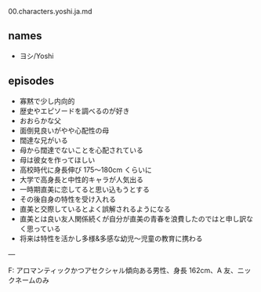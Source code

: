 00.characters.yoshi.ja.md

## names

- ヨシ/Yoshi

## episodes

- 寡黙で少し内向的
- 歴史やエピソードを調べるのが好き
- おおらかな父
- 面倒見良いがやや心配性の母
- 闊達な兄がいる
- 母から闊達でないことを心配されている
- 母は彼女を作ってほしい
- 高校時代に身長伸び 175〜180cm くらいに
- 大学で高身長と中性的キャラが人気出る
- 一時期直美に恋してると思い込もうとする
- その後自身の特性を受け入れる
- 直美と交際しているとよく誤解されるようになる
- 直美とは良い友人関係続くが自分が直美の青春を浪費したのではと申し訳なく思っている
- 将来は特性を活かし多様&多感な幼児〜児童の教育に携わる

—

F: アロマンティックかつアセクシャル傾向ある男性、身長 162cm、A 友、ニックネームのみ
